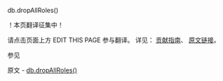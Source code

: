  db.dropAllRoles()

 ！本页翻译征集中！

请点击页面上方 EDIT THIS PAGE 参与翻译。
详见：
[贡献指南]( https://github.com/JinMuInfo/MongoDB-Manual-zh/blob/master/CONTRIBUTING.md )、
[原文链接](  https://docs.mongodb.com/manual/reference/method/db.dropAllRoles/  )。

 参见

原文 - [db.dropAllRoles()]( https://docs.mongodb.com/manual/reference/method/db.dropAllRoles/ )

